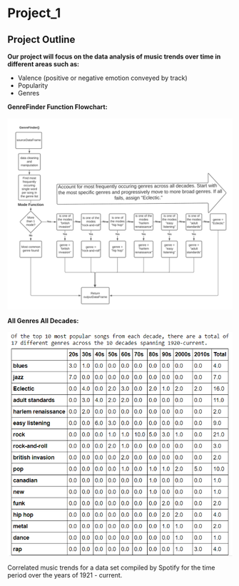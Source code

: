 # Project_1

## Project Outline ##
**Our project will focus on the data analysis of music trends over time in different areas such as:**

* Valence (positive or negative emotion conveyed by track)
* Popularity
* Genres

**GenreFinder Function Flowchart:**<br/>
<br/> ![1](/README_images/GenreFinderFunctionFlowChart.png)

**All Genres All Decades:**<br/>
<br/> ![1](/README_images/allGenresAllDecades.png)

Correlated music trends for a data set compiled by Spotify for the time period over the years of 1921 - current.
